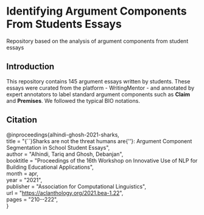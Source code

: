 # Identifying Argument Components From Students Essays
Repository based on the analysis of argument components from student essays
## Introduction
This repository contains 145 argument essays written by students. These essays were curated from the platform - WritingMentor - and annotated by expert annotators to label standard argument components such as <b>Claim</b> and <b>Premises</b>. We followed the typical BIO notations.

## Citation
@inproceedings{alhindi-ghosh-2021-sharks,  
    title = "{``}Sharks are not the threat humans are{''}: Argument Component Segmentation in School Student Essays",  
    author = "Alhindi, Tariq  and Ghosh, Debanjan",  
    booktitle = "Proceedings of the 16th Workshop on Innovative Use of NLP for Building Educational Applications",  
    month = apr,  
    year = "2021",  
    publisher = "Association for Computational Linguistics",  
    url = "https://aclanthology.org/2021.bea-1.22",  
    pages = "210--222",  
}  

